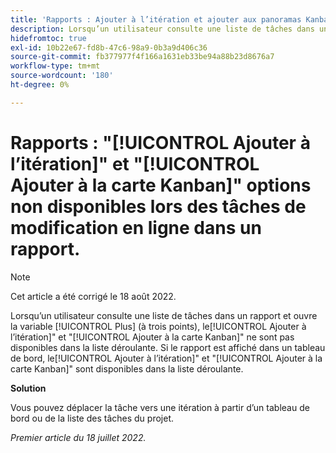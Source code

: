 ```yaml
---
title: 'Rapports : Ajouter à l’itération et ajouter aux panoramas Kanban non disponibles lors des tâches de modification en ligne dans un rapport'
description: Lorsqu’un utilisateur consulte une liste de tâches dans un rapport et ouvre la variable [!UICONTROL Plus] (à trois points), le [!UICONTROL Ajouter à l’itération] et [!UICONTROL Ajouter à la carte Kanban] ne sont pas disponibles dans la liste déroulante. Si le rapport est affiché dans un tableau de bord, la variable [!UICONTROL Ajouter à l’itération] et [!UICONTROL Ajouter à la carte Kanban] sont disponibles dans la liste déroulante.
hidefromtoc: true
exl-id: 10b22e67-fd8b-47c6-98a9-0b3a9d406c36
source-git-commit: fb377977f4f166a1631eb33be94a88b23d8676a7
workflow-type: tm+mt
source-wordcount: '180'
ht-degree: 0%

---
```



# Rapports : &quot;[!UICONTROL Ajouter à l’itération]&quot; et &quot;[!UICONTROL Ajouter à la carte Kanban]&quot; options non disponibles lors des tâches de modification en ligne dans un rapport.

>[!NOTE]
>
>Cet article a été corrigé le 18 août 2022.

Lorsqu’un utilisateur consulte une liste de tâches dans un rapport et ouvre la variable [!UICONTROL Plus] (à trois points), le[!UICONTROL Ajouter à l’itération]&quot; et &quot;[!UICONTROL Ajouter à la carte Kanban]&quot; ne sont pas disponibles dans la liste déroulante. Si le rapport est affiché dans un tableau de bord, le[!UICONTROL Ajouter à l’itération]&quot; et &quot;[!UICONTROL Ajouter à la carte Kanban]&quot; sont disponibles dans la liste déroulante.

**Solution**

Vous pouvez déplacer la tâche vers une itération à partir d’un tableau de bord ou de la liste des tâches du projet.

_Premier article du 18 juillet 2022._
